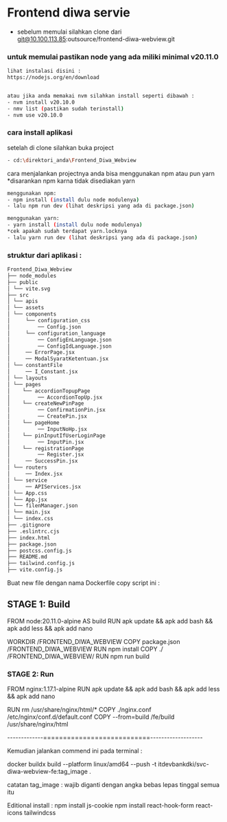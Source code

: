 
# Frontend diwa servie

- sebelum memulai silahkan clone dari git@10.100.113.85:outsource/frontend-diwa-webview.git


### untuk memulai pastikan node yang ada miliki minimal v20.11.0
```bash
lihat instalasi disini :
https://nodejs.org/en/download


atau jika anda memakai nvm silahkan install seperti dibawah :
- nvm install v20.10.0
- nmv list (pastikan sudah terinstall)
- nvm use v20.10.0
```

### cara install aplikasi

setelah di clone silahkan buka project
```bash
- cd:\direktori_anda\Frontend_Diwa_Webview
```

cara menjalankan projectnya anda bisa menggunakan npm atau pun yarn
*disarankan npm karna tidak disediakan yarn

```bash
menggunakan npm:
- npm install (install dulu node modulenya)
- lalu npm run dev (lihat deskripsi yang ada di package.json)
````

```bash
menggunakan yarn:
- yarn install (install dulu node modulenya)
*cek apakah sudah terdapat yarn.locknya
- lalu yarn run dev (lihat deskripsi yang ada di package.json)
````


### struktur dari aplikasi :
``` bash
Frontend_Diwa_Webview
├── node_modules
├── public
│ └── vite.svg
├── src
│ └── apis
│ └── assets
│ └── components
│     └── configuration_css
│         ── Config.json
│     └── configuration_language
│         ── ConfigEnLanguage.json
│         ── ConfigIdLanguage.json
│     ── ErrorPage.jsx
│     ── ModalSyaratKetentuan.jsx
│ └── constantFile
│     ── I_Constant.jsx
│ └── layouts
│ └── pages
│    └── accordionTopupPage
│         ── AccordionTopUp.jsx
│    └── createNewPinPage
│         ── ConfirmationPin.jsx
│         ── CreatePin.jsx
│    └── pageHome
│         ── InputNoHp.jsx
│    └── pinInputIfUserLoginPage
│         ── InputPin.jsx
│    └── registrationPage
│         ── Register.jsx
│     ── SuccessPin.jsx
│ └── routers
│     ── Index.jsx
│ └── service
│     ── APIServices.jsx
│ └── App.css
│ └── App.jsx
│ └── filenManager.json
│ └── main.jsx
│ └── index.css
├── .gitignore
├── .eslintrc.cjs
├── index.html
├── package.json
├── postcss.config.js
├── README.md
├── tailwind.config.js
├── vite.config.js
```

Buat new file dengan nama Dockerfile
copy script ini : 

## STAGE 1: Build ###
FROM node:20.11.0-alpine AS build
RUN apk update && apk add bash && apk add less && apk add nano

WORKDIR /FRONTEND_DIWA_WEBVIEW
COPY package.json /FRONTEND_DIWA_WEBVIEW
RUN npm install
COPY ./ /FRONTEND_DIWA_WEBVIEW/
RUN npm run build

### STAGE 2: Run ###
FROM nginx:1.17.1-alpine
RUN apk update && apk add bash && apk add less && apk add nano

RUN rm /usr/share/nginx/html/*
COPY ./nginx.conf /etc/nginx/conf.d/default.conf
COPY --from=build /fe/build /usr/share/nginx/html

-------------===========================-------------------

Kemudian jalankan commend ini pada terminal : 

docker buildx build --platform linux/amd64 --push -t itdevbankdki/svc-diwa-webview-fe:tag_image .

catatan tag_image : wajib diganti dengan angka bebas lepas tinggal semua itu

Editional install :
npm install js-cookie
npm install react-hook-form react-icons tailwindcss